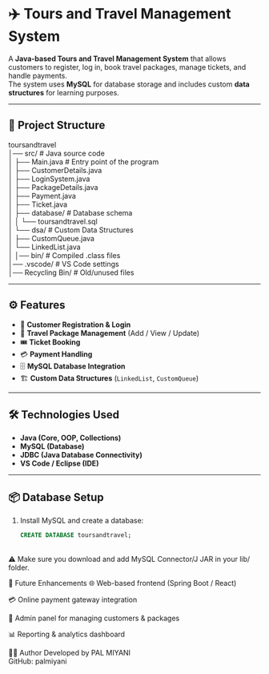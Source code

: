 
# ✈️ Tours and Travel Management System

A **Java-based Tours and Travel Management System** that allows customers to register, log in, book travel packages, manage tickets, and handle payments.  
The system uses **MySQL** for database storage and includes custom **data structures** for learning purposes.

---

## 📂 Project Structure
toursandtravel<BR>
│── src/ # Java source code<BR>
│ ├── Main.java # Entry point of the program<BR>
│ ├── CustomerDetails.java<BR>
│ ├── LoginSystem.java<BR>
│ ├── PackageDetails.java<BR>
│ ├── Payment.java<BR>
│ ├── Ticket.java<BR>
│ ├── database/ # Database schema<BR>
│ │ └── toursandtravel.sql<BR>
│ └── dsa/ # Custom Data Structures<BR>
│ ├── CustomQueue.java<BR>
│ └── LinkedList.java<BR>
│
│── bin/ # Compiled .class files<BR>
│── .vscode/ # VS Code settings<BR>
│── Recycling Bin/ # Old/unused files<BR>

---

## ⚙️ Features
- 👤 **Customer Registration & Login**
- 🧳 **Travel Package Management** (Add / View / Update)
- 🎟️ **Ticket Booking**
- 💳 **Payment Handling**
- 🗄️ **MySQL Database Integration**
- 🏗️ **Custom Data Structures** (`LinkedList`, `CustomQueue`)

---

## 🛠️ Technologies Used
- **Java (Core, OOP, Collections)**
- **MySQL (Database)**
- **JDBC (Java Database Connectivity)**
- **VS Code / Eclipse (IDE)**

---

## 📦 Database Setup
1. Install MySQL and create a database:
   ```sql
   CREATE DATABASE toursandtravel;


<br>⚠️ Make sure you download and add MySQL Connector/J JAR in your lib/ folder.

📌 Future Enhancements
🌐 Web-based frontend (Spring Boot / React)

💳 Online payment gateway integration

🔑 Admin panel for managing customers & packages

📊 Reporting & analytics dashboard

👨‍💻 Author
Developed by PAL MIYANI<br>
GitHub: palmiyani
